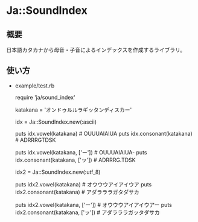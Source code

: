 # Ja::SoundIndex

## 概要
日本語カタカナから母音・子音によるインデックスを作成するライブラリ。

## 使い方
 * example/test.rb

	require 'ja/sound_index'
	
	katakana = 'オンドゥルルラギッタンディスカー'
	
	idx = Ja::SoundIndex.new(:ascii)
	
	puts idx.vowel(katakana)               # OUUUAIAIUA
	puts idx.consonant(katakana)           # ADRRRGTDSK
	
	puts idx.vowel(katakana, ['ー'])       # OUUUAIAIUA-
	puts idx.consonant(katakana, ['ッ'])   # ADRRRG.TDSK
	
	idx2 = Ja::SoundIndex.new(:utf_8)
	
	puts idx2.vowel(katakana)              # オウウウアイアイウア
	puts idx2.consonant(katakana)          # アダラララガタダサカ
	
	puts idx2.vowel(katakana, ['ー'])      # オウウウアイアイウアー
	puts idx2.consonant(katakana, ['ッ'])  # アダラララガッタダサカ

